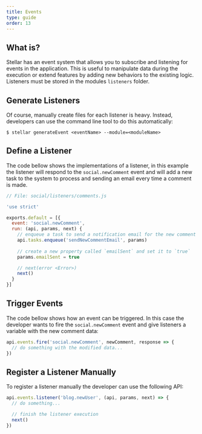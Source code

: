 ```yaml
---
title: Events
type: guide
order: 13
---
```


## What is?

Stellar has an event system that allows you to subscribe and listening for events in the application. This is useful to manipulate data during the execution or extend features by adding new behaviors to the existing logic. Listeners must be stored in the modules `listeners` folder.

## Generate Listeners

Of course, manually create files for each listener is heavy. Instead, developers can use the command line tool to do this automatically:

```shell
$ stellar generateEvent <eventName> --module=<moduleName>
```

## Define a Listener

The code bellow shows the implementations of a listener, in this example the listener will respond to the `social.newComment` event and will add a new task to the system to process and sending an email every time a comment is made.

```javascript
// File: social/listeners/comments.js

'use strict'

exports.default = [{
  event: 'social.newComment',
  run: (api, params, next) {
    // enqueue a task to send a notification email for the new comment
    api.tasks.enqueue('sendNewCommentEmail', params)
    
    // create a new property called `emailSent` and set it to `true`
    params.emailSent = true

    // next(error <Error>)
    next()
  }
}]
```

## Trigger Events

The code bellow shows how an event can be triggered. In this case the developer wants to fire the `social.newComment` event and give listeners a variable with the new comment data:

```javascript
api.events.fire('social.newComment', newComment, response => {
  // do something with the modified data...
})
```

## Register a Listener Manually

To register a listener manually the developer can use the following API:

```javascript
api.events.listener('blog.newUser', (api, params, next) => {
  // do something...

  // finish the listener execution
  next()
})
```